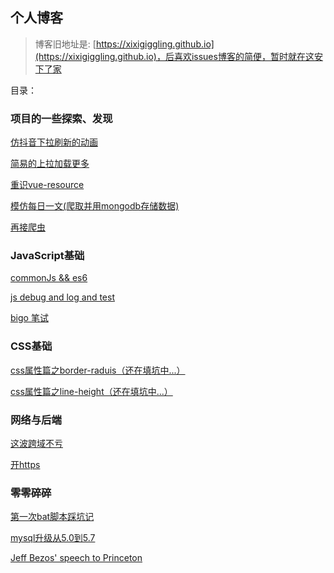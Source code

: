 ## 个人博客

> 博客旧地址是: [https://xixigiggling.github.io](https://xixigiggling.github.io)，后喜欢issues博客的简便，暂时就在这安下了家

目录：

### 项目的一些探索、发现

[仿抖音下拉刷新的动画](https://github.com/xixigiggling/my-ice-cream/issues/11)

[简易的上拉加载更多](https://github.com/xixigiggling/my-ice-cream/issues/12)

[重识vue-resource](https://github.com/xixigiggling/my-ice-cream/issues/8)

[模仿每日一文(爬取并用mongodb存储数据) ](https://github.com/xixigiggling/my-ice-cream/issues/4)

[再接爬虫](https://github.com/xixigiggling/my-ice-cream/issues/7)

### JavaScript基础

[commonJs && es6](https://github.com/xixigiggling/my-ice-cream/issues/13)

[js debug and log and test](https://github.com/xixigiggling/my-ice-cream/issues/14)

[bigo 笔试](https://github.com/xixigiggling/my-ice-cream/issues/1)

### CSS基础

[css属性篇之border-raduis（还在填坑中...）](https://github.com/xixigiggling/my-ice-cream/issues/15)

[css属性篇之line-height（还在填坑中...）](https://github.com/xixigiggling/my-ice-cream/issues/16)

### 网络与后端

[这波跨域不亏](https://github.com/xixigiggling/my-ice-cream/issues/9)

[开https](https://github.com/xixigiggling/my-ice-cream/issues/10)

### 零零碎碎

[第一次bat脚本踩坑记](https://github.com/xixigiggling/my-ice-cream/issues/5)

[mysql升级从5.0到5.7](https://github.com/xixigiggling/my-ice-cream/issues/6)

[Jeff Bezos' speech to Princeton](https://github.com/xixigiggling/my-ice-cream/issues/2)



